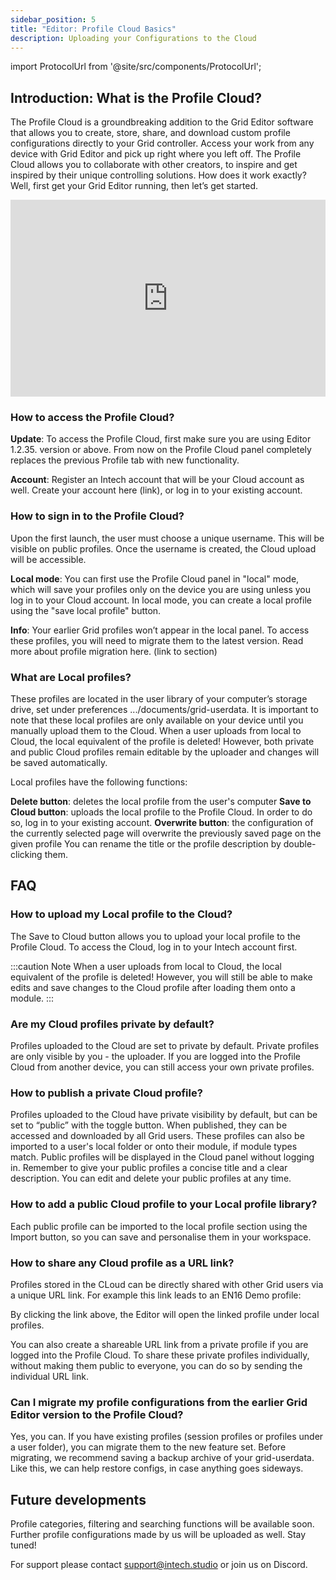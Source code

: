 ```yaml
---
sidebar_position: 5
title: "Editor: Profile Cloud Basics"
description: Uploading your Configurations to the Cloud
---
```


import ProtocolUrl from '@site/src/components/ProtocolUrl';

## Introduction: What is the Profile Cloud? 

The Profile Cloud is a groundbreaking addition to the Grid Editor software that allows you to create, store, share, and download custom profile configurations directly to your Grid controller. Access your work from any device with Grid Editor and pick up right where you left off. The Profile Cloud allows you to collaborate with other creators, to inspire and get inspired by their unique controlling solutions. How does it work exactly? Well, first get your Grid Editor running, then let’s get started.

<!-- 
Hogyan kell videót feltenni? 
1. go to youtube
2. open video
3. click "share"
4. choose "embed"
5. copy and paste
-->

<div style={{display: 'flex', alignItems: 'center', justifyContent: 'center'}}>
<iframe width="100%" height="315" style={{maxWidth:'560px'}} src="https://www.youtube.com/embed/s9uFpXCTCSQ?si=tmJDbiiaSXPXiLnb&amp;controls=0" title="YouTube video player" frameborder="0" allow="accelerometer; autoplay; clipboard-write; encrypted-media; gyroscope; picture-in-picture; web-share" allowfullscreen></iframe>
</div>

### How to access the Profile Cloud?


**Update**: To access the Profile Cloud, first make sure you are using Editor 1.2.35. version or above. From now on the Profile Cloud panel completely replaces the previous Profile tab with new functionality.

**Account**: Register an Intech account that will be your Cloud account as well. Create your account here (link), or log in to your existing account. 

### How to sign in to the Profile Cloud?
Upon the first launch, the user must choose a unique username. This will be visible on public profiles. Once the username is created, the Cloud upload will be accessible.

**Local mode**: You can first use the Profile Cloud panel in "local" mode, which will save your profiles only on the device you are using unless you log in to your Cloud account. In local mode, you can create a local profile using the "save local profile" button.

**Info**: Your earlier Grid profiles won’t appear in the local panel. To access these profiles, you will need to migrate them to the latest version. Read more about profile migration here. (link to section)


### What are Local profiles?


These profiles are located in the user library of your computer’s storage drive, set under preferences
.../documents/grid-userdata. It is important to note that these local profiles are only available on your device until you manually upload them to the Cloud. When a user uploads from local to Cloud, the local equivalent of the profile is deleted! However, both private and public Cloud profiles remain editable by the uploader and changes will be saved automatically.

Local profiles have the following functions:

**Delete button**: deletes the local profile from the user's computer
**Save to Cloud button**: uploads the local profile to the Profile Cloud. In order to do so, log in to your existing account.
**Overwrite button**: the configuration of the currently selected page will overwrite the previously saved page on the given profile
You can rename the title or the profile description by double-clicking them.

## FAQ

### How to upload my Local profile to the Cloud?


The Save to Cloud button allows you to upload your local profile to the Profile Cloud. 
To access the Cloud, log in to your Intech account first. 

:::caution Note
 When a user uploads from local to Cloud, the local equivalent of the profile is deleted! However, you will still be able to make edits and save changes to the Cloud profile after loading them onto a module.
:::


### Are my Cloud profiles private by default?


Profiles uploaded to the Cloud are set to private by default. Private profiles are only visible by you - the uploader. If you are logged into the Profile Cloud from another device, you can still access your own private profiles.


### How to publish a private Cloud profile?


Profiles uploaded to the Cloud have private visibility by default, but can be set to “public” with the toggle button. When published, they can be accessed and downloaded by all Grid users. These profiles can also be imported to a user's local folder or onto their module, if module types match. Public profiles will be displayed in the Cloud panel without logging in. Remember to give your public profiles a concise title and a clear description. You can edit and delete your public profiles at any time.

### How to add a public Cloud profile to your Local profile library? 


Each public profile can be imported to the local profile section using the Import button, so you can save and personalise them in your workspace.

### How to share any Cloud profile as a URL link?


Profiles stored in the CLoud can be directly shared with other Grid users via a unique URL link. For example this link leads to an EN16 Demo profile:<ProtocolUrl title="Example Profile" protocolUrl="grid-editor://?profile-link=Rk9NiKfeThttnZq6YYtD"/>


By clicking the link above, the Editor will open the linked profile under local profiles. 

You can also create a shareable URL link from a private profile if you are logged into the Profile Cloud. To share these private profiles individually, without making them public to everyone, you can do so by sending the individual URL link.


### Can I migrate my profile configurations from the earlier Grid Editor version to the Profile Cloud?


Yes, you can. If you have existing profiles (session profiles or profiles under a user folder), you can migrate them to the new feature set. Before migrating, we recommend saving a backup archive of your grid-userdata. Like this, we can help restore configs, in case anything goes sideways. 


## Future developments


Profile categories, filtering and searching functions will be available soon. Further profile configurations made by us will be uploaded as well. Stay tuned!

For support please contact support@intech.studio or join us on Discord.





